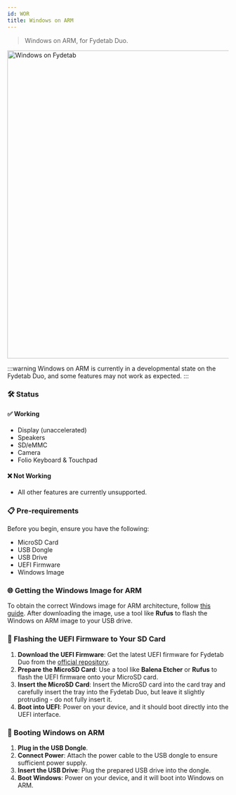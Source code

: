 ```yaml
---
id: WOR
title: Windows on ARM
---
```



> Windows on ARM, for Fydetab Duo.

<img src="/img/Windows_Fydetab.jpeg" width="700" alt="Windows on Fydetab" />

:::warning
Windows on ARM is currently in a developmental state on the Fydetab Duo, and some features may not work as expected.
:::

### 🛠️ Status

#### ✅ Working
- Display (unaccelerated)
- Speakers
- SD/eMMC
- Camera
- Folio Keyboard & Touchpad

#### ❌ Not Working
- All other features are currently unsupported.

### 📋 Pre-requirements
Before you begin, ensure you have the following:
- MicroSD Card
- USB Dongle
- USB Drive
- UEFI Firmware
- Windows Image

### 🌐 Getting the Windows Image for ARM
To obtain the correct Windows image for ARM architecture, follow [this guide](https://worproject.com/guides/getting-windows-images). After downloading the image, use a tool like **Rufus** to flash the Windows on ARM image to your USB drive.

### 💾 Flashing the UEFI Firmware to Your SD Card
1. **Download the UEFI Firmware**: Get the latest UEFI firmware for Fydetab Duo from the [official repository](https://github.com/edk2-porting/edk2-rk3588/releases).
2. **Prepare the MicroSD Card**: Use a tool like **Balena Etcher** or **Rufus** to flash the UEFI firmware onto your MicroSD card.
3. **Insert the MicroSD Card**: Insert the MicroSD card into the card tray and carefully insert the tray into the Fydetab Duo, but leave it slightly protruding - do not fully insert it.
4. **Boot into UEFI**: Power on your device, and it should boot directly into the UEFI interface.

### 🚀 Booting Windows on ARM
1. **Plug in the USB Dongle**.
2. **Connect Power**: Attach the power cable to the USB dongle to ensure sufficient power supply.
3. **Insert the USB Drive**: Plug the prepared USB drive into the dongle.
4. **Boot Windows**: Power on your device, and it will boot into Windows on ARM.
